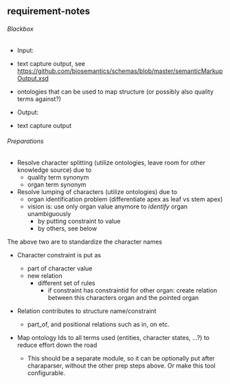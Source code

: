 requirement-notes
--------------------
###### Blackbox
* Input: 
 * text capture output, see https://github.com/biosemantics/schemas/blob/master/semanticMarkupOutput.xsd
 * ontologies that can be used to map structure (or possibly also quality terms against?)

* Output: 
 * text capture output
 
###### Preparations
* Resolve character splitting (utilize ontologies, leave room for other knowledge source) due to
   * quality term synonym
   * organ term synonym
* Resolve lumping of characters (utilize ontologies) due to 
   * organ identification problem (differentiate apex as leaf vs stem apex)
   * vision is: use only organ value anymore to *identify* organ unambiguously
      * by putting constraint to value
      * by others, see below

The above two are to standardize the character names 
* Character constraint is put as
  * part of character value
  * new relation 
     * different set of rules
        * if constraint has constraintid for other organ: create relation between this characters organ and the pointed organ

* Relation contributes to structure name/constraint
   * part_of, and positional relations such as in, on etc.

* Map ontology Ids to all terms used (entities, character states, ...?) to reduce effort down the road
  * This should be a separate module, so it can be optionally put after charaparser, without the other prep steps above. Or make this tool configurable.
 
